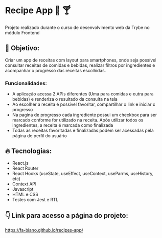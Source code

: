 # Recipe App :hamburger: :cocktail:
Projeto realizado durante o curso de desenvolvimento web da Trybe no módulo Frontend

## :dizzy: Objetivo: 
Criar um app de receitas com layout para smartphones, onde seja possível consultar receitas de comidas e bebidas, realizar filtros por ingredientes e acompanhar o progresso das receitas escolhidas.

### Funcionalidades:
* A aplicação acessa 2 APIs diferentes (Uma para comidas e outra para bebidas) e renderiza o resultado da consulta na tela
* Ao escolher a receita é possível favoritar, compartilhar o link e iniciar o progresso
* Na pagina de progresso cada ingrediente possui um checkbox para ser marcado conforme for utilizado na receita. Após utilizar todos os ingredientes, a receita é marcada como finalizada
* Todas as receitas favoritadas e finalizadas podem ser acessadas pela página de perfil do usuário

## :fire: Tecnologias: 
* React.js
* React Router
* React Hooks (useState, useEffect, useContext, useParms, useHistory, etc)
* Context API
* Javascript
* HTML e CSS
* Testes com Jest e RTL 


## :point_down: Link para acesso a página do projeto:
https://fa-biano.github.io/recipes-app/
